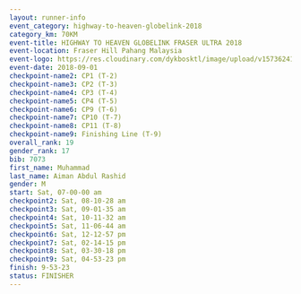```yaml
---
layout: runner-info 
event_category: highway-to-heaven-globelink-2018 
category_km: 70KM 
event-title: HIGHWAY TO HEAVEN GLOBELINK FRASER ULTRA 2018 
event-location: Fraser Hill Pahang Malaysia 
event-logo: https://res.cloudinary.com/dykbosktl/image/upload/v1573624145/Logo/download_nnzjlh.png 
event-date: 2018-09-01 
checkpoint-name2: CP1 (T-2) 
checkpoint-name3: CP2 (T-3) 
checkpoint-name4: CP3 (T-4) 
checkpoint-name5: CP4 (T-5) 
checkpoint-name6: CP9 (T-6) 
checkpoint-name7: CP10 (T-7) 
checkpoint-name8: CP11 (T-8) 
checkpoint-name9: Finishing Line (T-9) 
overall_rank: 19
gender_rank: 17
bib: 7073
first_name: Muhammad
last_name: Aiman Abdul Rashid
gender: M
start: Sat, 07-00-00 am
checkpoint2: Sat, 08-10-28 am
checkpoint3: Sat, 09-01-35 am
checkpoint4: Sat, 10-11-32 am
checkpoint5: Sat, 11-06-44 am
checkpoint6: Sat, 12-12-57 pm
checkpoint7: Sat, 02-14-15 pm
checkpoint8: Sat, 03-30-18 pm
checkpoint9: Sat, 04-53-23 pm
finish: 9-53-23
status: FINISHER
---
```


